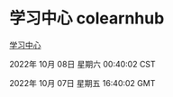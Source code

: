 # 学习中心 colearnhub
[学习中心](http://27.19.33.125:56308/colearnhub/)

2022年 10月 08日 星期六 00:40:02 CST

2022年 10月 07日 星期五 16:40:02 GMT
